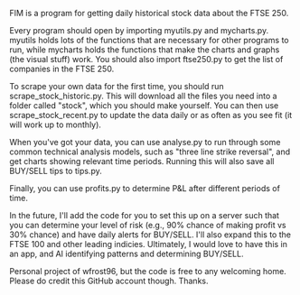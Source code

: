 <p>FIM is a program for getting daily historical stock data about the FTSE 250.</p>
<p>Every program should open by importing myutils.py and mycharts.py. myutils holds lots of the functions that are necessary for other programs to run, while mycharts holds the functions that make the charts and graphs (the visual stuff) work. You should also import ftse250.py to get the list of companies in the FTSE 250.</p>
<p>To scrape your own data for the first time, you should run scrape_stock_historic.py. This will download all the files you need into a folder called "stock", which you should make yourself. You can then use scrape_stock_recent.py to update the data daily or as often as you see fit (it will work up to monthly).</p>
<p>When you've got your data, you can use analyse.py to run through some common technical analysis models, such as "three line strike reversal", and get charts showing relevant time periods. Running this will also save all BUY/SELL tips to tips.py.</p>
<p>Finally, you can use profits.py to determine P&L after different periods of time.</p>
<p>In the future, I'll add the code for you to set this up on a server such that you can determine your level of risk (e.g., 90% chance of making profit vs 30% chance) and have daily alerts for BUY/SELL. I'll also expand this to the FTSE 100 and other leading indicies. Ultimately, I would love to have this in an app, and AI identifying patterns and determining BUY/SELL.</p>
<p>Personal project of wfrost96, but the code is free to any welcoming home. Please do credit this GitHub account though. Thanks.</p>
